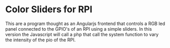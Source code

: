 # Color Sliders for RPI

This are a program thought as an Angularjs frontend that controls a RGB led panel connected to the GPIO's of an RPI using a simple sliders.
In this version the Javascript will call a php that call the system function to vary the intensity of the pio of the RPI.
